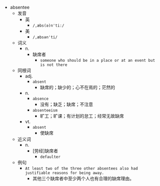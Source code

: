 - absentee
  - 发音
    - 英
      - `/,æbs(ə)n'tiː/`
    - 美
      - `/,æbsən'ti/`
  - 词义
    - n.
      - 缺席者
        - `someone who should be in a place or at an event but is not there`
  - 同根词
    - adj.
      - `absent`
        - 缺席的；缺少的；心不在焉的；茫然的
    - n.
      - `absence`
        - 没有；缺乏；缺席；不注意
      - `absenteeism`
        - 旷工；旷课；有计划的怠工；经常无故缺席
    - vt.
      - `absent`
        - 使缺席
  - 近义词
    - n.
      - [劳经]缺席者
        - `defaulter`
  - 例句
    - `At least two of the three other absentees also had justifiable reasons for being away.`
      - 其他三个缺席者中至少两个人也有合理的缺席理由。

